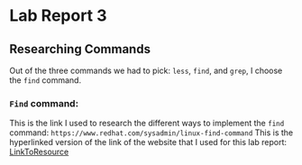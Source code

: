 # Lab Report 3 #

## Researching Commands #
Out of the three commands we had to pick: `less`, `find`, and `grep`, I choose the `find` command.

### `Find` command: #

This is the link I used to research the different ways to implement the `find` command: `https://www.redhat.com/sysadmin/linux-find-command` This is the hyperlinked version of the link of the website that I used for this lab report: [LinkToResource]([https://code.visualstudio.com/](https://www.redhat.com/sysadmin/linux-find-command))




